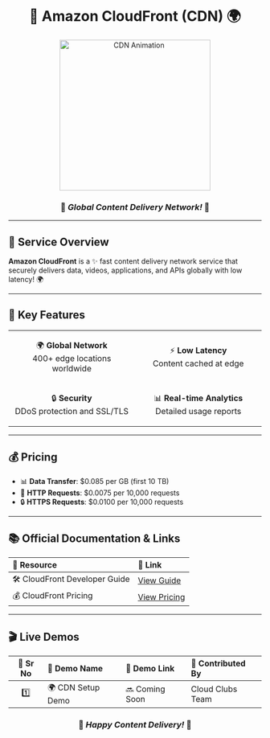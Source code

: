 <div align="center">

# 🚀 Amazon CloudFront (CDN) 🌍

<img src="https://media.giphy.com/media/3oKIPEqDGUULpEU0aQ/giphy.gif" width="300" alt="CDN Animation">

### 🌟 *Global Content Delivery Network!* 🌟

</div>

---

## 📖 Service Overview

**Amazon CloudFront** is a ✨ fast content delivery network service that securely delivers data, videos, applications, and APIs globally with low latency! 🌍

---

## 🎯 Key Features

<table>
<tr>
<td align="center" width="50%">

🌍 **Global Network**<br/>
400+ edge locations worldwide

</td>
<td align="center" width="50%">

⚡ **Low Latency**<br/>
Content cached at edge

</td>
</tr>
<tr>
<td align="center" width="50%">

🔒 **Security**<br/>
DDoS protection and SSL/TLS

</td>
<td align="center" width="50%">

📊 **Real-time Analytics**<br/>
Detailed usage reports

</td>
</tr>
</table>

---

## 💰 Pricing

- 📊 **Data Transfer**: $0.085 per GB (first 10 TB)
- 🔄 **HTTP Requests**: $0.0075 per 10,000 requests
- 🔒 **HTTPS Requests**: $0.0100 per 10,000 requests

---

## 📚 Official Documentation & Links

| 📖 **Resource** | 🔗 **Link** |
|:---|:---|
| 🛠️ CloudFront Developer Guide | [View Guide](https://docs.aws.amazon.com/cloudfront/) |
| 💰 CloudFront Pricing | [View Pricing](https://aws.amazon.com/cloudfront/pricing/) |

---

## 🎬 Live Demos

| 🔢 **Sr No** | 🎯 **Demo Name** | 🔗 **Demo Link** | 👥 **Contributed By** |
|:---:|:---|:---|:---|
| 1️⃣ | 🌍 CDN Setup Demo | 🔜 Coming Soon | Cloud Clubs Team |

<div align="center">

### 🌟 *Happy Content Delivery!* 🌟

</div>